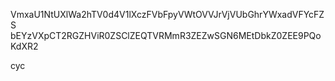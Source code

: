 VmxaU1NtUXlWa2hTV0d4V1lXczFVbFpyVWtOVVJrVjVUbGhrYWxadVFYcFZS
bEYzVXpCT2RGZHViR0ZSClZEQTVRMmR3ZEZwSGN6MEtDbkZ0ZEE9PQoKdXR2

cyc